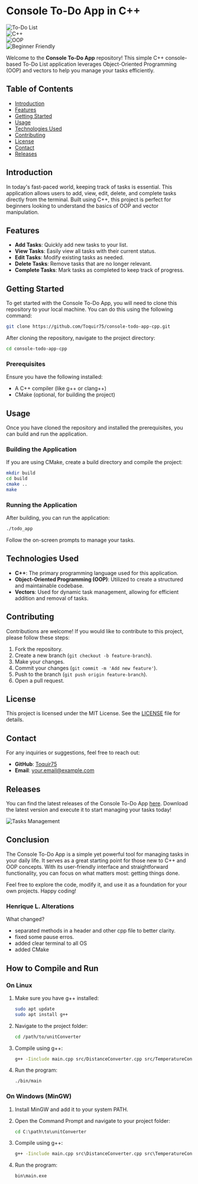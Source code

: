 # Console To-Do App in C++

![To-Do List](https://img.shields.io/badge/To--Do%20List-Application-blue.svg)  
![C++](https://img.shields.io/badge/C%2B%2B-Programming-orange.svg)  
![OOP](https://img.shields.io/badge/Object--Oriented%20Programming-green.svg)  
![Beginner Friendly](https://img.shields.io/badge/Beginner%20Friendly-yellow.svg)  

Welcome to the **Console To-Do App** repository! This simple C++ console-based To-Do List application leverages Object-Oriented Programming (OOP) and vectors to help you manage your tasks efficiently. 

## Table of Contents

- [Introduction](#introduction)
- [Features](#features)
- [Getting Started](#getting-started)
- [Usage](#usage)
- [Technologies Used](#technologies-used)
- [Contributing](#contributing)
- [License](#license)
- [Contact](#contact)
- [Releases](#releases)

## Introduction

In today's fast-paced world, keeping track of tasks is essential. This application allows users to add, view, edit, delete, and complete tasks directly from the terminal. Built using C++, this project is perfect for beginners looking to understand the basics of OOP and vector manipulation.

## Features

- **Add Tasks**: Quickly add new tasks to your list.
- **View Tasks**: Easily view all tasks with their current status.
- **Edit Tasks**: Modify existing tasks as needed.
- **Delete Tasks**: Remove tasks that are no longer relevant.
- **Complete Tasks**: Mark tasks as completed to keep track of progress.

## Getting Started

To get started with the Console To-Do App, you will need to clone this repository to your local machine. You can do this using the following command:

```bash
git clone https://github.com/Toquir75/console-todo-app-cpp.git
```

After cloning the repository, navigate to the project directory:

```bash
cd console-todo-app-cpp
```

### Prerequisites

Ensure you have the following installed:

- A C++ compiler (like g++ or clang++)
- CMake (optional, for building the project)

## Usage

Once you have cloned the repository and installed the prerequisites, you can build and run the application.

### Building the Application

If you are using CMake, create a build directory and compile the project:

```bash
mkdir build
cd build
cmake ..
make
```

### Running the Application

After building, you can run the application:

```bash
./todo_app
```

Follow the on-screen prompts to manage your tasks.

## Technologies Used

- **C++**: The primary programming language used for this application.
- **Object-Oriented Programming (OOP)**: Utilized to create a structured and maintainable codebase.
- **Vectors**: Used for dynamic task management, allowing for efficient addition and removal of tasks.

## Contributing

Contributions are welcome! If you would like to contribute to this project, please follow these steps:

1. Fork the repository.
2. Create a new branch (`git checkout -b feature-branch`).
3. Make your changes.
4. Commit your changes (`git commit -m 'Add new feature'`).
5. Push to the branch (`git push origin feature-branch`).
6. Open a pull request.

## License

This project is licensed under the MIT License. See the [LICENSE](LICENSE) file for details.

## Contact

For any inquiries or suggestions, feel free to reach out:

- **GitHub**: [Toquir75](https://github.com/Toquir75)
- **Email**: your.email@example.com

## Releases

You can find the latest releases of the Console To-Do App [here](https://github.com/Toquir75/console-todo-app-cpp/releases). Download the latest version and execute it to start managing your tasks today!

![Tasks Management](https://img.shields.io/badge/Manage%20Tasks-brightgreen.svg)

## Conclusion

The Console To-Do App is a simple yet powerful tool for managing tasks in your daily life. It serves as a great starting point for those new to C++ and OOP concepts. With its user-friendly interface and straightforward functionality, you can focus on what matters most: getting things done.

Feel free to explore the code, modify it, and use it as a foundation for your own projects. Happy coding!

### Henrique L. Alterations

What changed?

- separated methods in a header and other cpp file to better clarity.
- fixed some pause erros.
- added clear terminal to all OS
- added CMake 

## How to Compile and Run

### On Linux

1. Make sure you have g++ installed:
   ```bash
   sudo apt update
   sudo apt install g++
   ```

2. Navigate to the project folder:
   ```bash
   cd /path/to/unitConverter
   ```

3. Compile using g++:
   ```bash
   g++ -Iinclude main.cpp src/DistanceConverter.cpp src/TemperatureConverter.cpp src/WeightConverter.cpp -o bin/main
   ```

4. Run the program:
   ```bash
   ./bin/main
   ```

### On Windows (MinGW)

1. Install MinGW and add it to your system PATH.

2. Open the Command Prompt and navigate to your project folder:
   ```cmd
   cd C:\path\to\unitConverter
   ```

3. Compile using g++:
   ```cmd
   g++ -Iinclude main.cpp src\DistanceConverter.cpp src\TemperatureConverter.cpp src\WeightConverter.cpp -o bin\main.exe
   ```

4. Run the program:
   ```cmd
   bin\main.exe
   ```